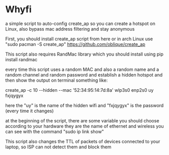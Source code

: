 # Whyfi
a simple script to auto-config create_ap so you can create a hotspot on Linux, also bypass mac address filtering and stay anonymous

First, you should install create_ap script from here or in arch Linux use "sudo pacman -S create_ap"
https://github.com/oblique/create_ap

This script also requires RandMac library which you should install using pip install randmac

every time this script uses a random MAC and also a random name and a random channel and random password and establish a hidden hotspot and then show the output on terminal something like:

create_ap -c 10 --hidden --mac '52:34:95:14:7d:8a' wlp3s0 enp2s0 uy fxjqygyx

here the "uy" is the name of the hidden wifi and "fxjqygyx" is the password (every time it changes)


at the beginning of the script, there are some variable you should choose according to your hardware 
they are the name of ethernet and wireless you can see with the command "sudo ip link show"

This script also changes the TTL of packets of devices connected to your laptop, so ISP can not detect them and block them
